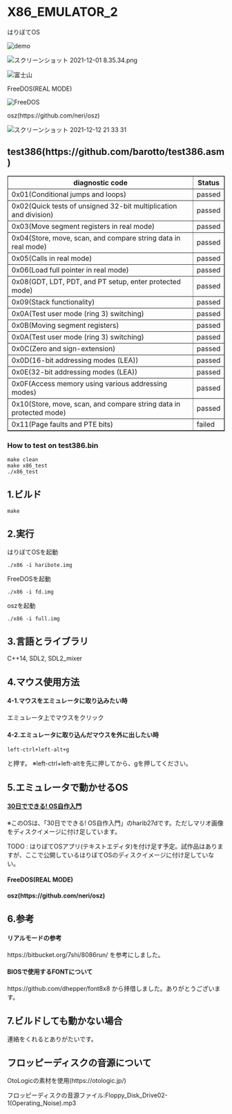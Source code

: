 # X86_EMULATOR_2


<p>はりぼてOS</p>

![demo](https://user-images.githubusercontent.com/61189782/144729289-fe16a09d-d5dd-4b7d-8583-3b19e9381b3d.gif)

![スクリーンショット 2021-12-01 8.35.34.png](https://qiita-image-store.s3.ap-northeast-1.amazonaws.com/0/373549/39b0e3eb-4877-4f96-b63b-30673e38221f.png)

![富士山](https://user-images.githubusercontent.com/61189782/143998297-d17dd067-b59a-4762-8bde-caebc8ca174b.png)

<p>FreeDOS(REAL MODE)</p>

![FreeDOS](https://user-images.githubusercontent.com/61189782/145657637-3331b9cf-021e-4a1e-867c-b1b49b31a852.png)

<p>osz(https://github.com/neri/osz)</p>

![スクリーンショット 2021-12-12 21 33 31](https://user-images.githubusercontent.com/61189782/145712414-eed58221-06ef-42d8-9c6f-28fad542ae25.png)

<h2>test386(https://github.com/barotto/test386.asm)</h2>
 <table border="1">
    <tr>
      <th>diagnostic code</th>
      <th>Status</th>
    </tr>
    <tr>
      <td>0x01(Conditional jumps and loops)</td>
      <td>passed</td>
    </tr>
    <tr>
      <td>0x02(Quick tests of unsigned 32-bit multiplication and division)</td>
      <td>passed</td>
    </tr>
     <tr>
      <td>0x03(Move segment registers in real mode)</td>
      <td>passed</td>
    </tr>
     <tr>
      <td>0x04(Store, move, scan, and compare string data in real mode)</td>
      <td>passed</td>
    </tr>
     <tr>
      <td>0x05(Calls in real mode)</td>
      <td>passed</td>
    </tr>
     <tr>
      <td>0x06(Load full pointer in real mode)</td>
      <td>passed</td>
    </tr>
    <tr>
      <td>0x08(GDT, LDT, PDT, and PT setup, enter protected mode)</td>
      <td>passed</td>
    </tr>
    <tr>
      <td>0x09(Stack functionality)</td>
      <td>passed</td>
    </tr>
     <tr>
      <td>0x0A(Test user mode (ring 3) switching)</td>
      <td>passed</td>
    </tr>
     <tr>
      <td>0x0B(Moving segment registers)</td>
      <td>passed</td>
    </tr>
     <tr>
      <td>0x0A(Test user mode (ring 3) switching)</td>
      <td>passed</td>
    </tr>
     <tr>
      <td>0x0C(Zero and sign-extension)</td>
      <td>passed</td>
    </tr>
     <tr>
      <td>0x0D(16-bit addressing modes (LEA))</td>
      <td>passed</td>
    </tr>
     <tr>
      <td>0x0E(32-bit addressing modes (LEA))</td>
      <td>passed</td>
    </tr>
     <tr>
      <td>0x0F(Access memory using various addressing modes)</td>
      <td>passed</td>
    </tr>
     <tr>
      <td>0x10(Store, move, scan, and compare string data in protected mode)</td>
      <td>passed</td>
    </tr>
     <tr>
      <td>0x11(Page faults and PTE bits)</td>
      <td>failed</td>
    </tr>

  </table>
  
<h3>How to test on test386.bin</h3>

```
make clean
make x86_test
./x86_test
```

<h2>1.ビルド</h2>

```
make
```

<h2>2.実行</h2>


はりぼてOSを起動
```
./x86 -i haribote.img
```

FreeDOSを起動
```
./x86 -i fd.img
```

oszを起動
```
./x86 -i full.img
```

<h2>3.言語とライブラリ</h2>
C++14, SDL2, SDL2_mixer

<h2>4.マウス使用方法</h2>

<h4>4-1.マウスをエミュレータに取り込みたい時</h4>
エミュレータ上でマウスをクリック

<h4>4-2.エミュレータに取り込んだマウスを外に出したい時</h4>

```
left-ctrl+left-alt+g
```
と押す。
※left-ctrl+left-altを先に押してから、gを押してください。

<h2>5.エミュレータで動かせるOS</h2>
<h4><a href="https://www.amazon.co.jp/30%E6%97%A5%E3%81%A7%E3%81%A7%E3%81%8D%E3%82%8B-OS%E8%87%AA%E4%BD%9C%E5%85%A5%E9%96%80-%E5%B7%9D%E5%90%88-%E7%A7%80%E5%AE%9F/dp/4839919844/ref=pd_vtp_5/356-0188609-1667566?pd_rd_w=qrIxz&pf_rd_p=949e26f5-c2ef-4c96-bfde-49d7614d0317&pf_rd_r=FQQA4209JZRMHNABD541&pd_rd_r=2bdba9dc-9d7d-401a-b66c-053b098be917&pd_rd_wg=dpohq&pd_rd_i=4839919844&psc=1">30日でできる! OS自作入門</a></h4>
<p>※このOSは、「30日でできる! OS自作入門」のharib27dです。ただしマリオ画像をディスクイメージに付け足しています。</p>
<p>TODO : はりぼてOSアプリ(テキストエディタ)を付け足す予定。試作品はありますが、ここで公開しているはりぼてOSのディスクイメージに付け足していない。</p>

<h4>FreeDOS(REAL MODE)</h4>

<h4>osz(https://github.com/neri/osz)</h4>

<h2>6.参考</h2>

<h4>リアルモードの参考</h4>
https://bitbucket.org/7shi/8086run/
を参考にしました。

<h4>BIOSで使用するFONTについて</h4>
https://github.com/dhepper/font8x8
から拝借しました。ありがとうございます。

<h2>7.ビルドしても動かない場合</h2>
連絡をくれるとありがたいです。

<h2>フロッピーディスクの音源について</h2>
<p>OtoLogicの素材を使用(https://otologic.jp/)</p>
<p>フロッピーディスクの音源ファイル:Floppy_Disk_Drive02-1(Operating_Noise).mp3</p>
